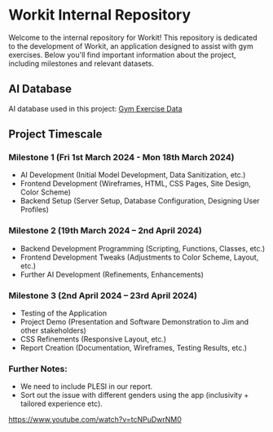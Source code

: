 # Workit Internal Repository

Welcome to the internal repository for Workit! This repository is dedicated to the development of Workit, an application designed to assist with gym exercises. Below you'll find important information about the project, including milestones and relevant datasets.

## AI Database

AI database used in this project: [Gym Exercise Data](https://www.kaggle.com/datasets/niharika41298/gym-exercise-data)

## Project Timescale

### Milestone 1 (Fri 1st March 2024 - Mon 18th March 2024)

- AI Development (Initial Model Development, Data Sanitization, etc.)
- Frontend Development (Wireframes, HTML, CSS Pages, Site Design, Color Scheme)
- Backend Setup (Server Setup, Database Configuration, Designing User Profiles)

### Milestone 2 (19th March 2024 – 2nd April 2024)

- Backend Development Programming (Scripting, Functions, Classes, etc.)
- Frontend Development Tweaks (Adjustments to Color Scheme, Layout, etc.)
- Further AI Development (Refinements, Enhancements)

### Milestone 3 (2nd April 2024 – 23rd April 2024)

- Testing of the Application
- Project Demo (Presentation and Software Demonstration to Jim and other stakeholders)
- CSS Refinements (Responsive Layout, etc.)
- Report Creation (Documentation, Wireframes, Testing Results, etc.)


### Further Notes: 

-	We need to include PLESI in our report. 
-	Sort out the issue with different genders using the app (inclusivity + tailored experience etc).

https://www.youtube.com/watch?v=tcNPuDwrNM0
